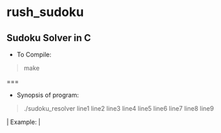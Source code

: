 # rush_sudoku

## Sudoku Solver in C

  * To Compile:
> make

===

  * Synopsis of program:
> ./sudoku_resolver line1 line2 line3 line4 line5 line6 line7 line8 line9

| Example: |

